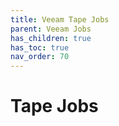 ```yaml
---
title: Veeam Tape Jobs
parent: Veeam Jobs
has_children: true
has_toc: true
nav_order: 70
---
```

# Tape Jobs
